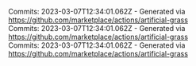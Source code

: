 Commits: 2023-03-07T12:34:01.062Z - Generated via https://github.com/marketplace/actions/artificial-grass
<br>
Commits: 2023-03-07T12:34:01.062Z - Generated via https://github.com/marketplace/actions/artificial-grass
<br>
Commits: 2023-03-07T12:34:01.062Z - Generated via https://github.com/marketplace/actions/artificial-grass
<br>
